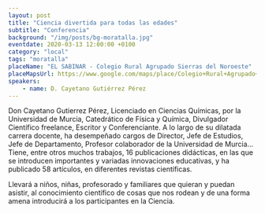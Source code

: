 ```yaml
---
layout: post
title: "Ciencia divertida para todas las edades"
subtitle: "Conferencia"
background: "/img/posts/bg-moratalla.jpg"
eventdate: 2020-03-13 12:00:00 +0100
category: "local"
tags: "moratalla"
placeName: "EL SABINAR - Colegio Rural Agrupado Sierras del Noroeste"
placeMapsUrl: https://www.google.com/maps/place/Colegio+Rural+Agrupado+de+El+Sabinar/@38.2060321,-2.1590951,16z/data=!4m13!1m7!3m6!1s0xd659605f51b4a09:0xfc2da46553944510!2s30441+El+Sabinar,+Murcia!3b1!8m2!3d38.2065555!4d-2.1554613!3m4!1s0xd65960f371ffe35:0x8d0755369764b5b!8m2!3d38.2067157!4d-2.1562292
speakers:
    - name: D. Cayetano Gutiérrez Pérez
---
```

  

 Don Cayetano Gutierrez Pérez, Licenciado en Ciencias Químicas, por la Universidad de Murcia, Catedrático de Física y Química, Divulgador Científico freelance, Escritor y Conferenciante. A lo largo de su dilatada carrera docente, ha desempeñado cargos de Director, Jefe de Estudios, Jefe de Departamento, Profesor colaborador de la Universidad de Murcia…Tiene, entre otros muchos trabajos,  16 publicaciones didácticas, en las que se introducen importantes y variadas innovaciones educativas, y ha publicado 58 artículos, en diferentes revistas científicas. 

Llevará a niños, niñas, profesorado y familiares que quieran y puedan asistir, al conocimiento científico de cosas que nos rodean y de una forma amena introducirá a los participantes en la Ciencia. 

